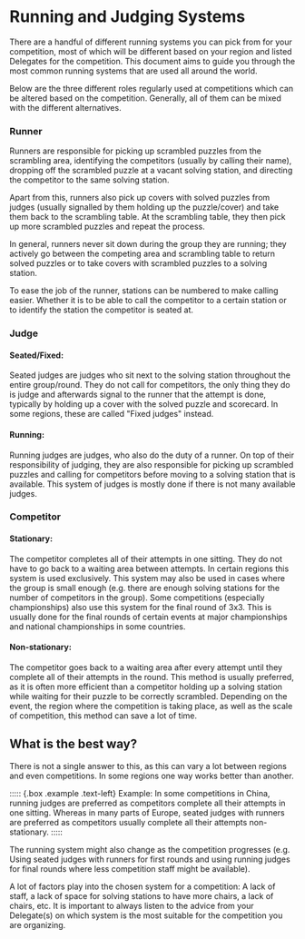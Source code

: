 # Running and Judging Systems

There are a handful of different running systems you can pick from for your competition, most of which will be different based on your region and listed Delegates for the competition. This document aims to guide you through the most common running systems that are used all around the world.

Below are the three different roles regularly used at competitions which can be altered based on the competition. Generally, all of them can be mixed with the different alternatives.

### Runner

Runners are responsible for picking up scrambled puzzles from the scrambling area, identifying the competitors (usually by calling their name), dropping off the scrambled puzzle at a vacant solving station, and directing the competitor to the same solving station.

Apart from this, runners also pick up covers with solved puzzles from judges (usually signalled by them holding up the puzzle/cover) and take them back to the scrambling table. At the scrambling table, they then pick up more scrambled puzzles and repeat the process.

In general, runners never sit down during the group they are running; they actively go between the competing area and scrambling table to return solved puzzles or to take covers with scrambled puzzles to a solving station.

To ease the job of the runner, stations can be numbered to make calling easier. Whether it is to be able to call the competitor to a certain station or to identify the station the competitor is seated at.

### Judge

#### Seated/Fixed:

Seated judges are judges who sit next to the solving station throughout the entire group/round. They do not call for competitors, the only thing they do is judge and afterwards signal to the runner that the attempt is done, typically by holding up a cover with the solved puzzle and scorecard.
In some regions, these are called "Fixed judges" instead.

#### Running:

Running judges are judges, who also do the duty of a runner. On top of their responsibility of judging, they are also responsible for picking up scrambled puzzles and calling for competitors before moving to a solving station that is available. This system of judges is mostly done if there is not many available judges.

### Competitor

#### Stationary:

The competitor completes all of their attempts in one sitting. They do not have to go back to a waiting area between attempts. In certain regions this system is used exclusively. This system may also be used in cases where the group is small enough (e.g. there are enough solving stations for the number of competitors in the group). Some competitions (especially championships) also use this system for the final round of 3x3. This is usually done for the final rounds of certain events at major championships and national championships in some countries.

#### Non-stationary:

The competitor goes back to a waiting area after every attempt until they complete all of their attempts in the round. This method is usually preferred, as it is often more efficient than a competitor holding up a solving station while waiting for their puzzle to be correctly scrambled. Depending on the event, the region where the competition is taking place, as well as the scale of competition, this method can save a lot of time.

## What is the best way?

There is not a single answer to this, as this can vary a lot between regions and even competitions. In some regions one way works better than another.

::::: {.box .example .text-left}
Example: In some competitions in China, running judges are preferred as competitors complete all their attempts in one sitting. Whereas in many parts of Europe, seated judges with runners are preferred as competitors usually complete all their attempts non-stationary.
:::::

The running system might also change as the competition progresses (e.g. Using seated judges with runners for first rounds and using running judges for final rounds where less competition staff might be available).

A lot of factors play into the chosen system for a competition: A lack of staff, a lack of space for solving stations to have more chairs, a lack of chairs, etc. It is important to always listen to the advice from your Delegate(s) on which system is the most suitable for the competition you are organizing.
